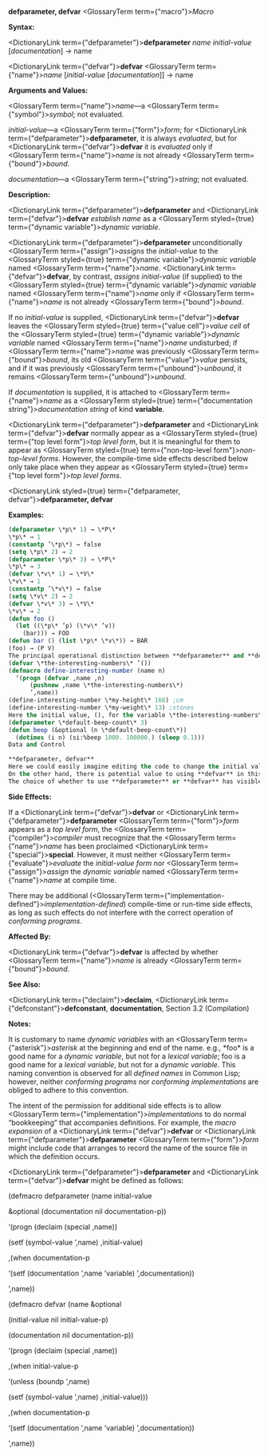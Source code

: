 **defparameter, defvar** <GlossaryTerm  term={"macro"}><i>Macro</i></GlossaryTerm> 



**Syntax:** 



<DictionaryLink  term={"defparameter"}><b>defparameter</b></DictionaryLink> *name initial-value* [*documentation*] → name 



<DictionaryLink  term={"defvar"}><b>defvar</b></DictionaryLink> <GlossaryTerm  term={"name"}><i>name</i></GlossaryTerm> [*initial-value* [*documentation*]] → name 



**Arguments and Values:** 



<GlossaryTerm  term={"name"}><i>name</i></GlossaryTerm>—a <GlossaryTerm  term={"symbol"}><i>symbol</i></GlossaryTerm>; not evaluated. 



*initial-value*—a <GlossaryTerm  term={"form"}><i>form</i></GlossaryTerm>; for <DictionaryLink  term={"defparameter"}><b>defparameter</b></DictionaryLink>, it is always *evaluated*, but for <DictionaryLink  term={"defvar"}><b>defvar</b></DictionaryLink> it is *evaluated* only if <GlossaryTerm  term={"name"}><i>name</i></GlossaryTerm> is not already <GlossaryTerm  term={"bound"}><i>bound</i></GlossaryTerm>. 



*documentation*—a <GlossaryTerm  term={"string"}><i>string</i></GlossaryTerm>; not evaluated. 



**Description:** 



<DictionaryLink  term={"defparameter"}><b>defparameter</b></DictionaryLink> and <DictionaryLink  term={"defvar"}><b>defvar</b></DictionaryLink> *establish name* as a <GlossaryTerm styled={true} term={"dynamic variable"}><i>dynamic variable</i></GlossaryTerm>. 



<DictionaryLink  term={"defparameter"}><b>defparameter</b></DictionaryLink> unconditionally <GlossaryTerm  term={"assign"}><i>assigns</i></GlossaryTerm> the *initial-value* to the <GlossaryTerm styled={true} term={"dynamic variable"}><i>dynamic variable</i></GlossaryTerm> named <GlossaryTerm  term={"name"}><i>name</i></GlossaryTerm>. <DictionaryLink  term={"defvar"}><b>defvar</b></DictionaryLink>, by contrast, *assigns initial-value* (if supplied) to the <GlossaryTerm styled={true} term={"dynamic variable"}><i>dynamic variable</i></GlossaryTerm> named <GlossaryTerm  term={"name"}><i>name</i></GlossaryTerm> only if <GlossaryTerm  term={"name"}><i>name</i></GlossaryTerm> is not already <GlossaryTerm  term={"bound"}><i>bound</i></GlossaryTerm>. 



If no *initial-value* is supplied, <DictionaryLink  term={"defvar"}><b>defvar</b></DictionaryLink> leaves the <GlossaryTerm styled={true} term={"value cell"}><i>value cell</i></GlossaryTerm> of the <GlossaryTerm styled={true} term={"dynamic variable"}><i>dynamic variable</i></GlossaryTerm> named <GlossaryTerm  term={"name"}><i>name</i></GlossaryTerm> undisturbed; if <GlossaryTerm  term={"name"}><i>name</i></GlossaryTerm> was previously <GlossaryTerm  term={"bound"}><i>bound</i></GlossaryTerm>, its old <GlossaryTerm  term={"value"}><i>value</i></GlossaryTerm> persists, and if it was previously <GlossaryTerm  term={"unbound"}><i>unbound</i></GlossaryTerm>, it remains <GlossaryTerm  term={"unbound"}><i>unbound</i></GlossaryTerm>. 



If *documentation* is supplied, it is attached to <GlossaryTerm  term={"name"}><i>name</i></GlossaryTerm> as a <GlossaryTerm styled={true} term={"documentation string"}><i>documentation string</i></GlossaryTerm> of kind **variable**. 



<DictionaryLink  term={"defparameter"}><b>defparameter</b></DictionaryLink> and <DictionaryLink  term={"defvar"}><b>defvar</b></DictionaryLink> normally appear as a <GlossaryTerm styled={true} term={"top level form"}><i>top level form</i></GlossaryTerm>, but it is meaningful for them to appear as <GlossaryTerm styled={true} term={"non-top-level form"}><i>non-top-level forms</i></GlossaryTerm>. However, the compile-time side effects described below only take place when they appear as <GlossaryTerm styled={true} term={"top level form"}><i>top level forms</i></GlossaryTerm>. 















<DictionaryLink styled={true} term={"defparameter, defvar"}><b>defparameter, defvar</b></DictionaryLink> 



**Examples:**
```lisp
(defparameter \*p\* 1) → \*P\* 
\*p\* → 1 
(constantp ’\*p\*) → false 
(setq \*p\* 2) → 2 
(defparameter \*p\* 3) → \*P\* 
\*p\* → 3 
(defvar \*v\* 1) → \*V\* 
\*v\* → 1 
(constantp ’\*v\*) → false 
(setq \*v\* 2) → 2 
(defvar \*v\* 3) → \*V\* 
\*v\* → 2 
(defun foo () 
  (let ((\*p\* ’p) (\*v\* ’v)) 
    (bar))) → FOO 
(defun bar () (list \*p\* \*v\*)) → BAR 
(foo) → (P V) 
The principal operational distinction between **defparameter** and **defvar** is that **defparameter** makes an unconditional assignment to *name*, while **defvar** makes a conditional one. In practice, this means that **defparameter** is useful in situations where loading or reloading the definition would want to pick up a new value of the variable, while **defvar** is used in situations where the old value would want to be retained if the file were loaded or reloaded. For example, one might create a file which contained: 
(defvar \*the-interesting-numbers\* ’()) 
(defmacro define-interesting-number (name n) 
  ‘(progn (defvar ,name ,n) 
	  (pushnew ,name \*the-interesting-numbers\*) 
	  ’,name)) 
(define-interesting-number \*my-height\* 168) ;cm 
(define-interesting-number \*my-weight\* 13) ;stones 
Here the initial value, (), for the variable \*the-interesting-numbers\* is just a seed that we are never likely to want to reset to something else once something has been grown from it. As such, we have used **defvar** to avoid having the \*interesting-numbers\* information reset if the file is loaded a second time. It is true that the two calls to **define-interesting-number** here would be reprocessed, but if there were additional calls in another file, they would not be and that information would be lost. On the other hand, consider the following code: 
(defparameter \*default-beep-count\* 3) 
(defun beep (&optional (n \*default-beep-count\*)) 
  (dotimes (i n) (si:%beep 1000. 100000.) (sleep 0.1))) 
Data and Control 

**defparameter, defvar** 
Here we could easily imagine editing the code to change the initial value of \*default-beep-count\*, and then reloading the file to pick up the new value. In order to make value updating easy, we have used **defparameter**. 
On the other hand, there is potential value to using **defvar** in this situation. For example, suppose that someone had predefined an alternate value for \*default-beep-count\*, or had loaded the file and then manually changed the value. In both cases, if we had used **defvar** instead of **defparameter**, those user preferences would not be overridden by (re)loading the file. 
The choice of whether to use **defparameter** or **defvar** has visible consequences to programs, but is nevertheless often made for subjective reasons. 
```
**Side Effects:** 



If a <DictionaryLink  term={"defvar"}><b>defvar</b></DictionaryLink> or <DictionaryLink  term={"defparameter"}><b>defparameter</b></DictionaryLink> <GlossaryTerm  term={"form"}><i>form</i></GlossaryTerm> appears as a *top level form*, the <GlossaryTerm  term={"compiler"}><i>compiler</i></GlossaryTerm> must recognize that the <GlossaryTerm  term={"name"}><i>name</i></GlossaryTerm> has been proclaimed <DictionaryLink  term={"special"}><b>special</b></DictionaryLink>. However, it must neither <GlossaryTerm  term={"evaluate"}><i>evaluate</i></GlossaryTerm> the *initial-value form* nor <GlossaryTerm  term={"assign"}><i>assign</i></GlossaryTerm> the *dynamic variable* named <GlossaryTerm  term={"name"}><i>name</i></GlossaryTerm> at compile time. 



There may be additional (<GlossaryTerm  term={"implementation-defined"}><i>implementation-defined</i></GlossaryTerm>) compile-time or run-time side effects, as long as such effects do not interfere with the correct operation of *conforming programs*. 



**Affected By:** 



<DictionaryLink  term={"defvar"}><b>defvar</b></DictionaryLink> is affected by whether <GlossaryTerm  term={"name"}><i>name</i></GlossaryTerm> is already <GlossaryTerm  term={"bound"}><i>bound</i></GlossaryTerm>. 



**See Also:** 



<DictionaryLink  term={"declaim"}><b>declaim</b></DictionaryLink>, <DictionaryLink  term={"defconstant"}><b>defconstant</b></DictionaryLink>, **documentation**, Section 3.2 (Compilation) 



**Notes:** 



It is customary to name *dynamic variables* with an <GlossaryTerm  term={"asterisk"}><i>asterisk</i></GlossaryTerm> at the beginning and end of the name. e.g., \*foo\* is a good name for a *dynamic variable*, but not for a *lexical variable*; foo is a good name for a *lexical variable*, but not for a *dynamic variable*. This naming convention is observed for all *defined names* in Common Lisp; however, neither *conforming programs* nor *conforming implementations* are obliged to adhere to this convention. 



The intent of the permission for additional side effects is to allow <GlossaryTerm  term={"implementation"}><i>implementations</i></GlossaryTerm> to do normal “bookkeeping” that accompanies definitions. For example, the *macro expansion* of a <DictionaryLink  term={"defvar"}><b>defvar</b></DictionaryLink> or <DictionaryLink  term={"defparameter"}><b>defparameter</b></DictionaryLink> <GlossaryTerm  term={"form"}><i>form</i></GlossaryTerm> might include code that arranges to record the name of the source file in which the definition occurs. 



<DictionaryLink  term={"defparameter"}><b>defparameter</b></DictionaryLink> and <DictionaryLink  term={"defvar"}><b>defvar</b></DictionaryLink> might be defined as follows: 



(defmacro defparameter (name initial-value 



&amp;optional (documentation nil documentation-p)) 



‘(progn (declaim (special ,name)) 



(setf (symbol-value ’,name) ,initial-value) 



,(when documentation-p 



‘(setf (documentation ’,name ’variable) ’,documentation)) 



’,name)) 















(defmacro defvar (name &amp;optional 



(initial-value nil initial-value-p) 



(documentation nil documentation-p)) 



‘(progn (declaim (special ,name)) 



,(when initial-value-p 



‘(unless (boundp ’,name) 



(setf (symbol-value ’,name) ,initial-value))) 



,(when documentation-p 



‘(setf (documentation ’,name ’variable) ’,documentation)) 



’,name)) 



